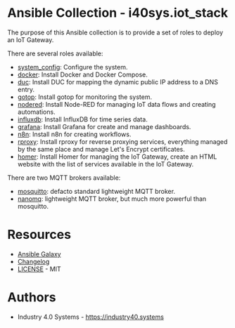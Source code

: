 # Ansible Collection - i40sys.iot_stack

The purpose of this Ansible collection is to provide a set of roles to deploy an IoT Gateway.

There are several roles available:
- [system_config](roles/system_config/README.md): Configure the system.
- [docker](roles/docker/README.md): Install Docker and Docker Compose.
- [duc](roles/duc/README.md): Install DUC for mapping the dynamic public IP address to a DNS entry.
- [gotop](roles/gotop/README.md): Install gotop for monitoring the system.
- [nodered](roles/nodered/README.md): Install Node-RED for managing IoT data flows and creating automations.
- [influxdb](roles/influxdb/README.md): Install InfluxDB for time series data.
- [grafana](roles/grafana/README.md): Install Grafana for create and manage dashboards.
- [n8n](roles/n8n/README.md): Install n8n for creating workflows.
- [rproxy](roles/rproxy/README.md): Install rproxy for reverse proxying services, everything managed by the same place and manage Let's Encrypt certificates.
- [homer](roles/homer/README.md): Install Homer for managing the IoT Gateway, create an HTML website with the list of services available in the IoT Gateway.

There are two MQTT brokers available:
- [mosquitto](roles/mosquitto/README.md): defacto standard lightweight MQTT broker.
- [nanomq](roles/nanomq/README.md): lightweight MQTT broker, but much more powerful than mosquitto.

# Resources

- [Ansible Galaxy](https://galaxy.ansible.com/i40sys/iot_stack)
- [Changelog](CHANGELOG.md)
- [LICENSE](LICENSE) - MIT

# Authors

- Industry 4.0 Systems - https://industry40.systems
